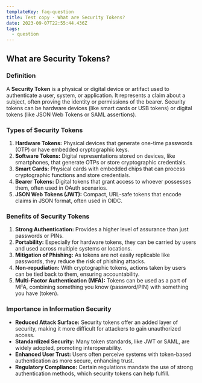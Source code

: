 ```yaml
---
templateKey: faq-question
title: Test copy - What are Security Tokens?
date: 2023-09-07T22:55:44.436Z
tags:
  - question
---
```


## What are Security Tokens? 

### Definition

A **Security Token** is a physical or digital device or artifact used to authenticate a user, system, or application. It represents a claim about a subject, often proving the identity or permissions of the bearer. Security tokens can be hardware devices (like smart cards or USB tokens) or digital tokens (like JSON Web Tokens or SAML assertions).

### Types of Security Tokens

1. **Hardware Tokens:** Physical devices that generate one-time passwords (OTP) or have embedded cryptographic keys.
2. **Software Tokens:** Digital representations stored on devices, like smartphones, that generate OTPs or store cryptographic credentials.
3. **Smart Cards:** Physical cards with embedded chips that can process cryptographic functions and store credentials.
4. **Bearer Tokens:** Digital tokens that grant access to whoever possesses them, often used in OAuth scenarios.
5. **JSON Web Tokens (JWT):** Compact, URL-safe tokens that encode claims in JSON format, often used in OIDC.

### Benefits of Security Tokens

1. **Strong Authentication:** Provides a higher level of assurance than just passwords or PINs.
2. **Portability:** Especially for hardware tokens, they can be carried by users and used across multiple systems or locations.
3. **Mitigation of Phishing:** As tokens are not easily replicable like passwords, they reduce the risk of phishing attacks.
4. **Non-repudiation:** With cryptographic tokens, actions taken by users can be tied back to them, ensuring accountability.
5. **Multi-Factor Authentication (MFA):** Tokens can be used as a part of MFA, combining something you know (password/PIN) with something you have (token).

### Importance in Information Security

- **Reduced Attack Surface:** Security tokens offer an added layer of security, making it more difficult for attackers to gain unauthorized access.
- **Standardized Security:** Many token standards, like JWT or SAML, are widely adopted, promoting interoperability.
- **Enhanced User Trust:** Users often perceive systems with token-based authentication as more secure, enhancing trust.
- **Regulatory Compliance:** Certain regulations mandate the use of strong authentication methods, which security tokens can help fulfill.

